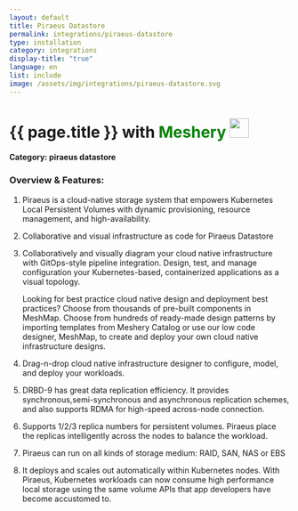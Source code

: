 ```yaml
---
layout: default
title: Piraeus Datastore
permalink: integrations/piraeus-datastore
type: installation
category: integrations
display-title: "true"
language: en
list: include
image: /assets/img/integrations/piraeus-datastore.svg
---
```


<h1>{{ page.title }} with <span style="font-weight: bold; color: green;">Meshery</span> <img src="{{ page.image }}" style="width: 35px; height: 35px;" /></h1>


#### Category: piraeus datastore

### Overview & Features:
1. Piraeus is a cloud-native storage system that empowers Kubernetes Local Persistent Volumes with dynamic provisioning, resource management, and high-availability.

2. Collaborative and visual infrastructure as code for Piraeus Datastore

4. 
    Collaboratively and visually diagram your cloud native infrastructure with GitOps-style pipeline integration. Design, test, and manage configuration your Kubernetes-based, containerized applications as a visual topology.



    Looking for best practice cloud native design and deployment best practices? Choose from thousands of pre-built components in MeshMap. Choose from hundreds of ready-made design patterns by importing templates from Meshery Catalog or use our low code designer, MeshMap, to create and deploy your own cloud native infrastructure designs.



5. Drag-n-drop cloud native infrastructure designer to configure, model, and deploy your workloads.

6. DRBD-9 has great data replication efficiency. It provides synchronous,semi-synchronous and asynchronous replication schemes, and also supports RDMA for high-speed across-node connection.

7. Supports 1/2/3 replica numbers for persistent volumes. Piraeus place the replicas intelligently across the nodes to balance the workload.

8. Piraeus can run on all kinds of storage medium: RAID, SAN, NAS or EBS

9. It deploys and scales out automatically within Kubernetes nodes. With Piraeus, Kubernetes workloads can now consume high performance local storage using the same volume APIs that app developers have become accustomed to.

